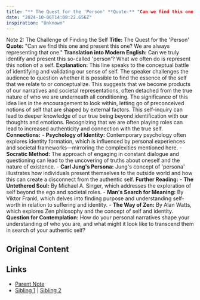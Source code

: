 ```yaml
---
title: "** The Quest for the 'Person' **Quote:** "Can we find this one and present this one? We are always representing that one." **Translation into Modern English:** Can we truly identify and present this so-called 'person'? What we often do is represent this notion of a self. **Explanation:** This line speaks to the conceptual battle of identifying and validating our sense of self. The speaker challenges the audience to question whether it is possible to find the essence of the self that we relate to or conceptualize. This suggests that we become products of our narratives and societal representations, often detached from the true nature of who we are underneath all conditioning. The significance of this idea lies in the encouragement to look within, letting go of preconceived notions of self that are shaped by external factors. This self-inquiry can lead to deeper knowledge of our true being beyond identification with our thoughts and emotions. Recognizing that we are often playing roles can lead to increased authenticity and connection with the true self. **Connections:** - **Psychology of Identity:** Contemporary psychology often explores identity formation, which is influenced by personal experiences and societal frameworks—mirroring the complexities mentioned here. - **Socratic Method:** The approach of engaging in constant dialogue and questioning can lead to the uncovering of truths about oneself and the nature of existence. - **Carl Jung's Persona:** Jung's concept of 'persona' illustrates how individuals present themselves to the outside world and how this can create a disconnect from the authentic self. **Further Reading:** - **The Untethered Soul:** By Michael A. Singer, which addresses the exploration of self beyond the ego and societal roles. - **Man's Search for Meaning:** By Viktor Frankl, which delves into finding purpose and understanding self-worth in relation to suffering and identity. - **The Way of Zen:** By Alan Watts, which explores Zen philosophy and the concept of self and identity. **Question for Contemplation:** How do your personal narratives shape your understanding of who you are, and what might it look like to transcend them in search of your authentic self?"
date: "2024-10-06T14:08:22.656Z"
inspiration: "Unknown"
---
```


  
Note 2: The Challenge of Finding the Self **Title:** The Quest for the 'Person' **Quote:** "Can we find this one and present this one? We are always representing that one." **Translation into Modern English:** Can we truly identify and present this so-called 'person'? What we often do is represent this notion of a self. **Explanation:** This line speaks to the conceptual battle of identifying and validating our sense of self. The speaker challenges the audience to question whether it is possible to find the essence of the self that we relate to or conceptualize. This suggests that we become products of our narratives and societal representations, often detached from the true nature of who we are underneath all conditioning. The significance of this idea lies in the encouragement to look within, letting go of preconceived notions of self that are shaped by external factors. This self-inquiry can lead to deeper knowledge of our true being beyond identification with our thoughts and emotions. Recognizing that we are often playing roles can lead to increased authenticity and connection with the true self. **Connections:** - **Psychology of Identity:** Contemporary psychology often explores identity formation, which is influenced by personal experiences and societal frameworks—mirroring the complexities mentioned here. - **Socratic Method:** The approach of engaging in constant dialogue and questioning can lead to the uncovering of truths about oneself and the nature of existence. - **Carl Jung's Persona:** Jung's concept of 'persona' illustrates how individuals present themselves to the outside world and how this can create a disconnect from the authentic self. **Further Reading:** - **The Untethered Soul:** By Michael A. Singer, which addresses the exploration of self beyond the ego and societal roles. - **Man's Search for Meaning:** By Viktor Frankl, which delves into finding purpose and understanding self-worth in relation to suffering and identity. - **The Way of Zen:** By Alan Watts, which explores Zen philosophy and the concept of self and identity. **Question for Contemplation:** How do your personal narratives shape your understanding of who you are, and what might it look like to transcend them in search of your authentic self?  


## Original Content



## Links

- [Parent Note](/parent-note.md)
- [Sibling 1](/zettel1.md) | [Sibling 2](/zettel2.md)
